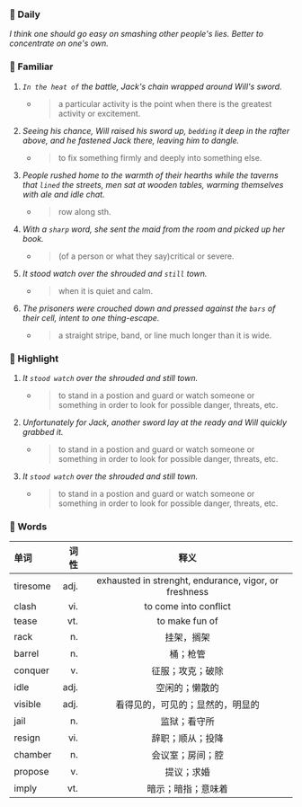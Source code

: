 ### :cherries: Daily
*I think one should go easy on smashing other people's lies. Better to concentrate on one's own.*
### :watermelon: Familiar
1. *`In the heat of` the battle, Jack's chain wrapped around Will's sword.*
   * > a particular activity is the point when there is the greatest activity or excitement.
2. *Seeing his chance, Will raised his sword up, `bedding` it deep in the rafter above, and he fastened Jack there, leaving him to dangle.*
   * > to fix something firmly and deeply into something else.
3. *People rushed home to the warmth of their hearths while the taverns that `lined` the streets, men sat at wooden tables, warming themselves with ale and idle chat.*
   * > row along sth.
4. *With a `sharp` word, she sent the maid from the room and picked up her book.*
   * > (of a person or what they say)critical or severe.
5. *It stood watch over the shrouded and `still` town.*
   * > when it is quiet and calm.
6. *The prisoners were crouched down and pressed against the `bars` of their cell, intent to one thing-escape.*
   * > a straight stripe, band, or line much longer than it is wide.
### :tangerine: Highlight
1. *It `stood watch` over the shrouded and still town.*
   * > to stand in a postion and guard or watch someone or something in order to look for possible danger, threats, etc.
2. *Unfortunately for Jack, another sword lay at the ready and Will quickly grabbed it.*
   * > to stand in a postion and guard or watch someone or something in order to look for possible danger, threats, etc.
3. *It `stood watch` over the shrouded and still town.*
   * > to stand in a postion and guard or watch someone or something in order to look for possible danger, threats, etc.
### :grapes: Words
|单词|词性|释义|
|:-----|-----:|:-----:|
|tiresome|adj.|exhausted in strenght, endurance, vigor, or freshness|
|clash|vi.|to come into conflict|
|tease|vt.|to make fun of|
|rack|n.|挂架，搁架|
|barrel|n.|桶；枪管|
|conquer|v.|征服；攻克；破除|
|idle|adj.|空闲的；懒散的|
|visible|adj.|看得见的，可见的；显然的，明显的|
|jail|n.|监狱；看守所|
|resign|vi.|辞职；顺从；投降|
|chamber|n.|会议室；房间；腔|
|propose|v.|提议；求婚|
|imply|vt.|暗示；暗指；意味着|
